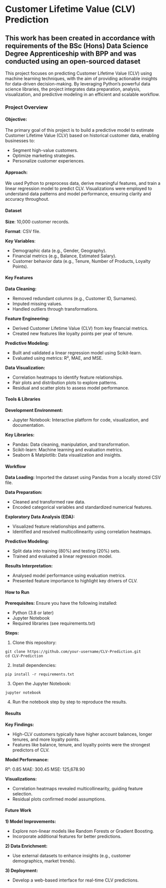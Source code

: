 # Customer Lifetime Value (CLV) Prediction

## This work has been created in accordance with requirements of the BSc (Hons) Data Science Degree Apprenticeship with BPP and was conducted using an open-sourced dataset

This project focuses on predicting Customer Lifetime Value (CLV) using machine learning techniques, with the aim of providing actionable insights for data-driven decision-making. By leveraging Python’s powerful data science libraries, the project integrates data preparation, analysis, visualization, and predictive modeling in an efficient and scalable workflow.

### Project Overview

#### Objective:
The primary goal of this project is to build a predictive model to estimate Customer Lifetime Value (CLV) based on historical customer data, enabling businesses to:

- Segment high-value customers.
- Optimize marketing strategies.
- Personalize customer experiences.

#### Approach:
We used Python to preprocess data, derive meaningful features, and train a linear regression model to predict CLV. Visualizations were employed to understand data patterns and model performance, ensuring clarity and accuracy throughout.

#### Dataset

**Size**: 10,000 customer records.

**Format**: CSV file.

**Key Variables**:

- Demographic data (e.g., Gender, Geography).
- Financial metrics (e.g., Balance, Estimated Salary).
- Customer behavior data (e.g., Tenure, Number of Products, Loyalty Points).

#### Key Features

**Data Cleaning:**

- Removed redundant columns (e.g., Customer ID, Surnames).
- Imputed missing values.
- Handled outliers through transformations.

**Feature Engineering:**

- Derived Customer Lifetime Value (CLV) from key financial metrics.
- Created new features like loyalty points per year of tenure.

**Predictive Modeling:**

- Built and validated a linear regression model using Scikit-learn.
- Evaluated using metrics: R², MAE, and MSE.

**Data Visualization:**

- Correlation heatmaps to identify feature relationships.
- Pair plots and distribution plots to explore patterns.
- Residual and scatter plots to assess model performance.

#### Tools & Libraries

**Development Environment:**

- Jupyter Notebook: Interactive platform for code, visualization, and documentation.

**Key Libraries:**

- Pandas: Data cleaning, manipulation, and transformation.
- Scikit-learn: Machine learning and evaluation metrics.
- Seaborn & Matplotlib: Data visualization and insights.

#### Workflow

**Data Loading:**
Imported the dataset using Pandas from a locally stored CSV file.

**Data Preparation:**

- Cleaned and transformed raw data.
- Encoded categorical variables and standardized numerical features.

**Exploratory Data Analysis (EDA):**

- Visualized feature relationships and patterns.
- Identified and resolved multicollinearity using correlation heatmaps.

**Predictive Modeling:**

- Split data into training (80%) and testing (20%) sets.
- Trained and evaluated a linear regression model.

**Results Interpretation:**

- Analysed model performance using evaluation metrics.
- Presented feature importance to highlight key drivers of CLV.

#### How to Run

**Prerequisites:**
Ensure you have the following installed:

- Python (3.8 or later)
- Jupyter Notebook
- Required libraries (see requirements.txt)

**Steps:**
1) Clone this repository:
```
git clone https://github.com/your-username/CLV-Prediction.git
cd CLV-Prediction
```
2) Install dependencies:
```
pip install -r requirements.txt
```
3) Open the Jupyter Notebook:
```
jupyter notebook
```
4) Run the notebook step by step to reproduce the results.

#### Results

**Key Findings:**

- High-CLV customers typically have higher account balances, longer tenures, and more loyalty points.
- Features like balance, tenure, and loyalty points were the strongest predictors of CLV.

**Model Performance:**

R²: 0.85
MAE: 300.45
MSE: 125,678.90

**Visualizations:**

- Correlation heatmaps revealed multicollinearity, guiding feature selection.
- Residual plots confirmed model assumptions.

#### Future Work

**1) Model Improvements:**

- Explore non-linear models like Random Forests or Gradient Boosting.
- Incorporate additional features for better predictions.

**2) Data Enrichment:**

- Use external datasets to enhance insights (e.g., customer demographics, market trends).

**3) Deployment:**

- Develop a web-based interface for real-time CLV predictions.
